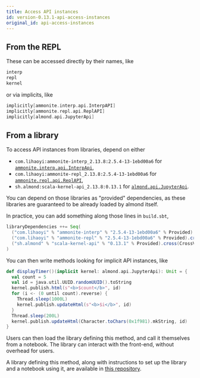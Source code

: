 ```yaml
---
title: Access API instances
id: version-0.13.1-api-access-instances
original_id: api-access-instances
---
```


## From the REPL

These can be accessed directly by their names, like
```scala
interp
repl
kernel
```

or via implicits, like
```scala
implicitly[ammonite.interp.api.InterpAPI]
implicitly[ammonite.repl.api.ReplAPI]
implicitly[almond.api.JupyterApi]
```

## From a library

To access API instances from libraries, depend on either
- `com.lihaoyi:ammonite-interp_2.13.8:2.5.4-13-1ebd00a6` for [`ammonite.interp.api.InterpApi`](api-ammonite.md#interpapi),
- `com.lihaoyi:ammonite-repl_2.13.8:2.5.4-13-1ebd00a6` for [`ammonite.repl.api.ReplAPI`](api-ammonite.md#replapi),
- `sh.almond:scala-kernel-api_2.13.8:0.13.1` for [`almond.api.JupyterApi`](api-jupyter.md#jupyterapi).

You can depend on those libraries as "provided" dependencies, as these libraries
are guaranteed to be already loaded by almond itself.

In practice, you can add something along those lines in `build.sbt`,
```scala
libraryDependencies ++= Seq(
  ("com.lihaoyi" % "ammonite-interp" % "2.5.4-13-1ebd00a6" % Provided).cross(CrossVersion.full), // for ammonite.interp.api.InterpApi
  ("com.lihaoyi" % "ammonite-repl" % "2.5.4-13-1ebd00a6" % Provided).cross(CrossVersion.full), // for ammonite.repl.api.ReplAPI
  ("sh.almond" % "scala-kernel-api" % "0.13.1" % Provided).cross(CrossVersion.full) // for almond.api.JupyterApi
)
```

You can then write methods looking for implicit
API instances, like
```scala
def displayTimer()(implicit kernel: almond.api.JupyterApi): Unit = {
  val count = 5
  val id = java.util.UUID.randomUUID().toString
  kernel.publish.html(s"<b>$count</b>", id)
  for (i <- (0 until count).reverse) {
    Thread.sleep(1000L)
    kernel.publish.updateHtml(s"<b>$i</b>", id)
  }
  Thread.sleep(200L)
  kernel.publish.updateHtml(Character.toChars(0x1f981).mkString, id)
}
```

Users can then load the library defining this method, and call it themselves
from a notebook. The library can interact with the front-end, without overhead
for users.

A library defining this method, along with instructions to set up the library and
a notebook using it, are available in
[this repository](https://github.com/almond-sh/example-library-jupyter-api).
